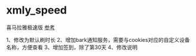 # xmly_speed
喜马拉雅极速版
[参考](https://github.com/Volatile0/xmly_speed/blob/master/xmly_speed.md)  
  
1、修改为默认刷时长
2、增加bark通知服务，需要与cookies对应的自定义设备名称，方便查看
3、增加签到，除了第30天
4、修改说明
